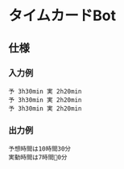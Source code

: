 # タイムカードBot

## 仕様

### 入力例
```
予 3h30min 実 2h20min
予 3h30min 実 2h20min
予 3h30min 実 2h20min
```

### 出力例
```
予想時間は10時間30分
実動時間は7時間0分
```

